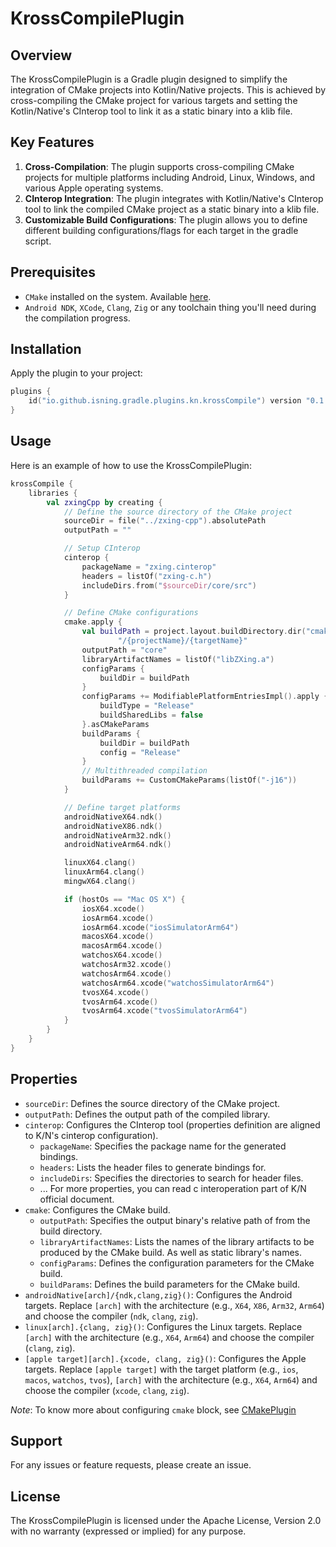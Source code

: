 # KrossCompilePlugin

## Overview

The KrossCompilePlugin is a Gradle plugin designed to simplify the integration of CMake projects into Kotlin/Native
projects. This is achieved by cross-compiling the CMake project for various targets and setting the Kotlin/Native's
CInterop tool to link it as a static binary into a klib file.

## Key Features

1. **Cross-Compilation**: The plugin supports cross-compiling CMake projects for multiple platforms including Android,
Linux, Windows, and various Apple operating systems.
2. **CInterop Integration**: The plugin integrates with Kotlin/Native's CInterop tool to link the compiled CMake project
as a static binary into a klib file.
3. **Customizable Build Configurations**: The plugin allows you to define different building configurations/flags for
each target in the gradle script.

## Prerequisites

* `CMake` installed on the system. Available [here](https://www.cmake.org "CMake Homepage").
* `Android NDK`, `XCode`, `Clang`, `Zig` or any toolchain thing you'll need during the compilation progress.

## Installation

Apply the plugin to your project:

```kotlin
plugins {
    id("io.github.isning.gradle.plugins.kn.krossCompile") version "0.1.1"
}
```

## Usage

Here is an example of how to use the KrossCompilePlugin:

```kotlin
krossCompile {
    libraries {
        val zxingCpp by creating {
            // Define the source directory of the CMake project
            sourceDir = file("../zxing-cpp").absolutePath
            outputPath = ""

            // Setup CInterop
            cinterop {
                packageName = "zxing.cinterop"
                headers = listOf("zxing-c.h")
                includeDirs.from("$sourceDir/core/src")
            }

            // Define CMake configurations
            cmake.apply {
                val buildPath = project.layout.buildDirectory.dir("cmake").get().asFile.absolutePath +
                        "/{projectName}/{targetName}"
                outputPath = "core"
                libraryArtifactNames = listOf("libZXing.a")
                configParams {
                    buildDir = buildPath
                }
                configParams += ModifiablePlatformEntriesImpl().apply {
                    buildType = "Release"
                    buildSharedLibs = false
                }.asCMakeParams
                buildParams {
                    buildDir = buildPath
                    config = "Release"
                }
                // Multithreaded compilation
                buildParams += CustomCMakeParams(listOf("-j16"))
            }

            // Define target platforms
            androidNativeX64.ndk()
            androidNativeX86.ndk()
            androidNativeArm32.ndk()
            androidNativeArm64.ndk()

            linuxX64.clang()
            linuxArm64.clang()
            mingwX64.clang()

            if (hostOs == "Mac OS X") {
                iosX64.xcode()
                iosArm64.xcode()
                iosArm64.xcode("iosSimulatorArm64")
                macosX64.xcode()
                macosArm64.xcode()
                watchosX64.xcode()
                watchosArm32.xcode()
                watchosArm64.xcode()
                watchosArm64.xcode("watchosSimulatorArm64")
                tvosX64.xcode()
                tvosArm64.xcode()
                tvosArm64.xcode("tvosSimulatorArm64")
            }
        }
    }
}
```

## Properties

- `sourceDir`: Defines the source directory of the CMake project.
- `outputPath`: Defines the output path of the compiled library.
- `cinterop`: Configures the CInterop tool (properties definition are aligned to K/N's cinterop configuration).
    - `packageName`: Specifies the package name for the generated bindings.
    - `headers`: Lists the header files to generate bindings for.
    - `includeDirs`: Specifies the directories to search for header files.
    - ... For more properties, you can read c interoperation part of K/N official document.
- `cmake`: Configures the CMake build.
    - `outputPath`: Specifies the output binary's relative path of from the build directory.
    - `libraryArtifactNames`: Lists the names of the library artifacts to be produced by the CMake build.
As well as static library's names.
    - `configParams`: Defines the configuration parameters for the CMake build.
    - `buildParams`: Defines the build parameters for the CMake build.
- `androidNative[arch]/{ndk,clang,zig}()`: Configures the Android targets. Replace `[arch]` with the architecture
(e.g., `X64`, `X86`, `Arm32`, `Arm64`) and choose the compiler (`ndk`, `clang`, `zig`).
- `linux[arch].{clang, zig}()`: Configures the Linux targets. Replace `[arch]` with the architecture
(e.g., `X64`, `Arm64`) and choose the compiler (`clang`, `zig`).
- `[apple target][arch].{xcode, clang, zig}()`: Configures the Apple targets. Replace `[apple target]` with the target
platform (e.g., `ios`, `macos`, `watchos`, `tvos`), `[arch]` with the architecture (e.g., `X64`, `Arm64`) and choose the
compiler (`xcode`, `clang`, `zig`).

*Note*: To know more about configuring `cmake` block, see [CMakePlugin](https://github.com/ISNing/CMakePlugin)

## Support

For any issues or feature requests, please create an issue.

## License

The KrossCompilePlugin is licensed under the Apache License, Version 2.0 with no warranty (expressed or implied) for any
purpose.